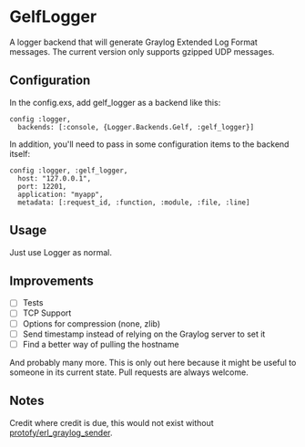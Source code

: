 # GelfLogger

A logger backend that will generate Graylog Extended Log Format messages. The
current version only supports gzipped UDP messages.

## Configuration

In the config.exs, add gelf_logger as a backend like this:

```
config :logger,
  backends: [:console, {Logger.Backends.Gelf, :gelf_logger}]
```

In addition, you'll need to pass in some configuration items to the backend
itself:

```
config :logger, :gelf_logger,
  host: "127.0.0.1",
  port: 12201,
  application: "myapp",
  metadata: [:request_id, :function, :module, :file, :line]
```

## Usage

Just use Logger as normal.

## Improvements

- [ ] Tests
- [ ] TCP Support
- [ ] Options for compression (none, zlib)
- [ ] Send timestamp instead of relying on the Graylog server to set it
- [ ] Find a better way of pulling the hostname

And probably many more. This is only out here because it might be useful to
someone in its current state. Pull requests are always welcome.

## Notes

Credit where credit is due, this would not exist without
[protofy/erl_graylog_sender](https://github.com/protofy/erl_graylog_sender).

